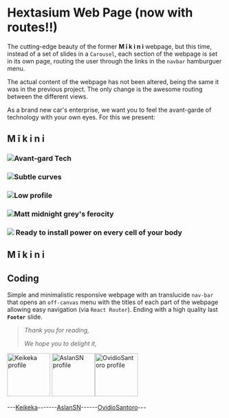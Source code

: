 # Hextasium Web Page (now with routes!!)

The cutting-edge beauty of the former **M ī k i n i** webpage, but this time, instead of a set of slides in a `Carousel`, each section of the webpage is set in its own page, routing the user through the links in the `navbar` hamburguer menu.

The actual content of the webpage has not been altered, being the same it was in the previous project. The only change is the awesome routing between the different views.

As a brand new car's enterprise, we want you to feel the avant-garde of technology with your own eyes. 
For this we present:

## M ī k i n i



### <img src="https://img.icons8.com/glyph-neue/50/000000/robot.png"/>Avant-gard Tech
### <img src="https://img.icons8.com/ios/50/000000/wave-lines.png"/>Subtle curves
### <img src="https://img.icons8.com/ios-filled/50/000000/anonymous-mask.png"/>Low profile 
### <img src="https://img.icons8.com/glyph-neue/50/000000/flex-biceps.png"/>Matt midnight grey's ferocity
### <img src="https://img.icons8.com/glyph-neue/50/000000/cloud-lighting.png"/> Ready to install power on every cell of your body

## M ī k i n i

## Coding

Simple and minimalistic responsive webpage with an translucide `nav-bar` that opens an `off-canvas` menu with the titles of each part of the  webpage allowing easy navigation (via `React Router`). Ending with a high quality last **`Footer`** slide.

> _Thank you for reading,_
> 
> _We hope you to delight it,_

<img src="https://avatars.githubusercontent.com/u/90447329?v=4" alt="Keikeka profile" width="100px"> <img src="https://avatars.githubusercontent.com/u/90191991?v=4" alt="AslanSN profile" width="100px"><img src="https://avatars.githubusercontent.com/u/47760080?v=4" alt="OvidioSantoro profile" width="100px">

---[Keikeka](http://https://github.com/keikeka "Keikeka")-------[AslanSN](http://https://github.com/AslanSN "AslanSN")------[OvidioSantoro](https://github.com/OvidioSantoro "OvidioSantoro")---


